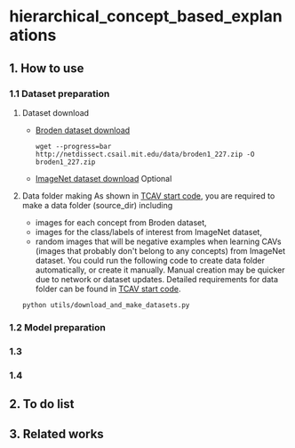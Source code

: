 # hierarchical_concept_based_explanations

## 1. How to use

### 1.1 Dataset preparation
1. Dataset download
    - [Broden dataset download](https://github.com/CSAILVision/NetDissect)
        ```
        wget --progress=bar http://netdissect.csail.mit.edu/data/broden1_227.zip -O broden1_227.zip
        ```
    - [ImageNet dataset download](https://www.image-net.org/index.php) Optional

2. Data folder making
    As shown in [TCAV start code](https://github.com/tensorflow/tcav/blob/b922c44bcc64c6bdddb8f661d732fa2145c99d95/Run_TCAV.ipynb), you are required to make a data folder (source_dir) including
    - images for each concept from Broden dataset,
    - images for the class/labels of interest from ImageNet dataset,
    - random images that will be negative examples when learning CAVs (images that probably don't belong to any concepts) from ImageNet dataset.
    You could run the following code to create data folder automatically, or create it manually. Manual creation may be quicker due to network or dataset updates. Detailed requirements for data folder can be found in [TCAV start code](https://github.com/tensorflow/tcav/blob/b922c44bcc64c6bdddb8f661d732fa2145c99d95/Run_TCAV.ipynb).
    ```
    python utils/download_and_make_datasets.py
    ```
### 1.2 Model preparation

### 1.3 

### 1.4 

## 2. To do list

## 3. Related works